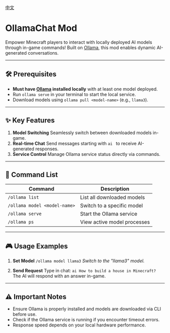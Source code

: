 [中文](README_CN.md)
# OllamaChat Mod

Empower Minecraft players to interact with locally deployed AI models through in-game commands! Built on [Ollama](https://ollama.ai/), this mod enables dynamic AI-generated conversations.

---

## 🛠️ Prerequisites
- **Must have [Ollama](https://ollama.ai/) installed locally** with at least one model deployed.
- Run `ollama serve` in your terminal to start the local service.
- Download models using `ollama pull <model-name>` (e.g., `llama3`).

---

## ✨ Key Features
1. **Model Switching**
   Seamlessly switch between downloaded models in-game.
2. **Real-time Chat**
   Send messages starting with `ai ` to receive AI-generated responses.
3. **Service Control**
   Manage Ollama service status directly via commands.

---

## 📜 Command List
| Command                       | Description                  |
|-------------------------------|------------------------------|
| `/ollama list`                | List all downloaded models   |
| `/ollama model <model-name>`  | Switch to a specific model   |
| `/ollama serve`               | Start the Ollama service     |
| `/ollama ps`                  | View active model processes  |

---

## 🎮 Usage Examples
1. **Set Model**
   `/ollama model llama3`
   *Switch to the "llama3" model.*

2. **Send Request**
   Type in chat:
   `ai How to build a house in Minecraft?`
   The AI will respond with an answer in-game.

---

## ⚠️ Important Notes
- Ensure Ollama is properly installed and models are downloaded via CLI before use.
- Check if the Ollama service is running if you encounter timeout errors.
- Response speed depends on your local hardware performance.
